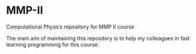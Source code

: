 # MMP-II
Computational Physics repository for MMP II course

The main aim of maintaining this repository is to help my colleagues in fast learning programming for this course.
